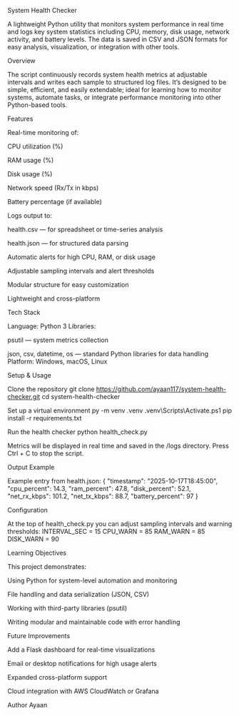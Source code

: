 System Health Checker

A lightweight Python utility that monitors system performance in real time and logs key system statistics including CPU, memory, disk usage, network activity, and battery levels. The data is saved in CSV and JSON formats for easy analysis, visualization, or integration with other tools.

Overview

The script continuously records system health metrics at adjustable intervals and writes each sample to structured log files. It’s designed to be simple, efficient, and easily extendable; ideal for learning how to monitor systems, automate tasks, or integrate performance monitoring into other Python-based tools.

Features

Real-time monitoring of:

CPU utilization (%)

RAM usage (%)

Disk usage (%)

Network speed (Rx/Tx in kbps)

Battery percentage (if available)

Logs output to:

health.csv — for spreadsheet or time-series analysis

health.json — for structured data parsing

Automatic alerts for high CPU, RAM, or disk usage

Adjustable sampling intervals and alert thresholds

Modular structure for easy customization

Lightweight and cross-platform

Tech Stack

Language: Python 3
Libraries:

psutil — system metrics collection

json, csv, datetime, os — standard Python libraries for data handling
Platform: Windows, macOS, Linux

Setup & Usage

Clone the repository
git clone https://github.com/ayaan117/system-health-checker.git
cd system-health-checker

Set up a virtual environment
py -m venv .venv
.venv\Scripts\Activate.ps1
pip install -r requirements.txt

Run the health checker
python health_check.py

Metrics will be displayed in real time and saved in the /logs directory.
Press Ctrl + C to stop the script.

Output Example

Example entry from health.json:
{
"timestamp": "2025-10-17T18:45:00",
"cpu_percent": 14.3,
"ram_percent": 47.8,
"disk_percent": 52.1,
"net_rx_kbps": 101.2,
"net_tx_kbps": 88.7,
"battery_percent": 97
}

Configuration

At the top of health_check.py you can adjust sampling intervals and warning thresholds:
INTERVAL_SEC = 15
CPU_WARN = 85
RAM_WARN = 85
DISK_WARN = 90

Learning Objectives

This project demonstrates:

Using Python for system-level automation and monitoring

File handling and data serialization (JSON, CSV)

Working with third-party libraries (psutil)

Writing modular and maintainable code with error handling

Future Improvements

Add a Flask dashboard for real-time visualizations

Email or desktop notifications for high usage alerts

Expanded cross-platform support

Cloud integration with AWS CloudWatch or Grafana

Author
Ayaan
